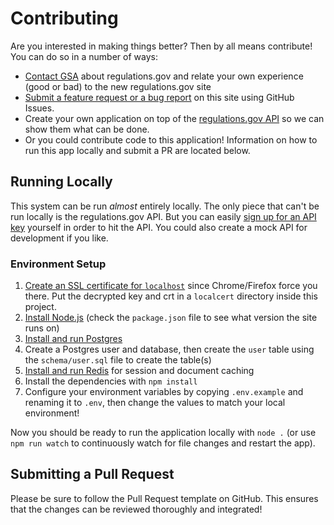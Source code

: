 # Contributing

Are you interested in making things better? Then by all means contribute! You can do so in a number of ways:

* [Contact GSA](https://www.regulations.gov/support) about regulations.gov and relate your own experience (good or bad) to the new regulations.gov site
* [Submit a feature request or a bug report](https://github.com/jakerella/usgov-regs/issues) on this site using GitHub Issues.
* Create your own application on top of the [regulations.gov API](https://open.gsa.gov/api/regulationsgov/) so we can show them what can be done.
* Or you could contribute code to this application! Information on how to run this app locally and submit a PR are located below.

## Running Locally

This system can be run _almost_ entirely locally. The only piece that can't be run locally is the regulations.gov API. But you can easily [sign up for an API key](https://api.data.gov/signup/) yourself in order to hit the API. You could also create a mock API for development if you like.

### Environment Setup

1. [Create an SSL certificate for `localhost`](https://www.section.io/engineering-education/how-to-get-ssl-https-for-localhost/) since Chrome/Firefox force you there. Put the decrypted key and crt in a `localcert` directory inside this project.
2. [Install Node.js](https://nodejs.org/en/download/) (check the `package.json` file to see what version the site runs on)
3. [Install and run Postgres](https://www.postgresql.org/download/)
4. Create a Postgres user and database, then create the `user` table using the `schema/user.sql` file to create the table(s)
5. [Install and run Redis](https://redis.io/topics/quickstart) for session and document caching
6. Install the dependencies with `npm install`
7. Configure your environment variables by copying `.env.example` and renaming it to `.env`, then change the values to match your local environment!

Now you should be ready to run the application locally with `node .` (or use `npm run watch` to continuously watch for file changes and restart the app).

## Submitting a Pull Request

Please be sure to follow the Pull Request template on GitHub. This ensures that the changes can be reviewed thoroughly and integrated!

